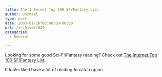 ```yaml
---
title: The Internet Top 100 SF/Fantasy List
author: Unxmaal
type: post
date: 2003-01-20T00:00:00+00:00
url: /archives/824
categories:
  - General

---
```

Looking for some good Sci-Fi/Fantasy reading? Check out [The Internet Top 100 SF/Fantasy List][1]. 

It looks like I have a lot of reading to catch up on.

 [1]: http://www.geocities.com/Area51/Cavern/6113/top100.html